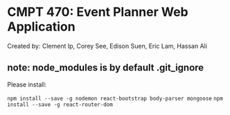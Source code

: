 # CMPT 470: Event Planner Web Application

Created by: Clement Ip, Corey See, Edison Suen, Eric Lam, Hassan Ali

## note: node_modules is by default .git_ignore

Please install:

`npm install --save -g nodemon react-bootstrap body-parser mongoose`
`npm install --save -g react-router-dom`